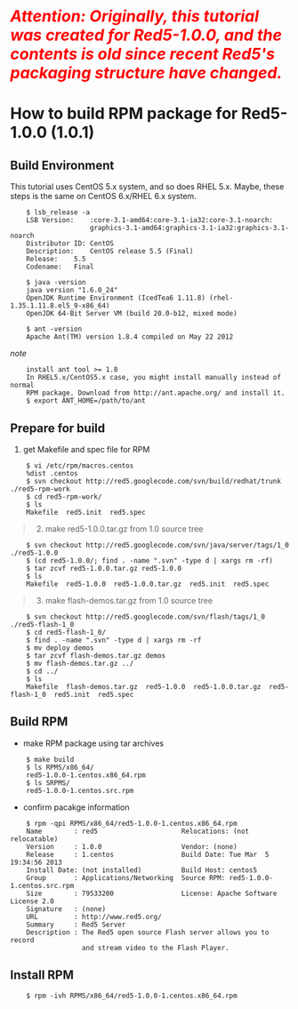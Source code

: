 <font color='red'>
<h1><b><i>Attention: Originally, this tutorial was created for Red5-1.0.0, and the contents is old since recent Red5's packaging structure have changed.</i></b></h1>
</font>

# How to build RPM package for Red5-1.0.0 (1.0.1) #

## Build Environment ##

This tutorial uses CentOS 5.x system, and so does RHEL 5.x.
Maybe, these steps is the same on CentOS 6.x/RHEL 6.x system.

```
    $ lsb_release -a
    LSB Version:    :core-3.1-amd64:core-3.1-ia32:core-3.1-noarch:
                    graphics-3.1-amd64:graphics-3.1-ia32:graphics-3.1-noarch
    Distributor ID: CentOS
    Description:    CentOS release 5.5 (Final)
    Release:    5.5
    Codename:   Final

    $ java -version
    java version "1.6.0_24"
    OpenJDK Runtime Environment (IcedTea6 1.11.8) (rhel-1.35.1.11.8.el5_9-x86_64)
    OpenJDK 64-Bit Server VM (build 20.0-b12, mixed mode)

    $ ant -version
    Apache Ant(TM) version 1.8.4 compiled on May 22 2012

```

_note_

```
    install ant tool >= 1.8
    In RHEL5.x/CentOS5.x case, you might install manually instead of normal
    RPM package. Download from http://ant.apache.org/ and install it.
    $ export ANT_HOME=/path/to/ant
```

## Prepare for build ##

  1. get Makefile and spec file for RPM

```
    $ vi /etc/rpm/macros.centos 
    %dist .centos
    $ svn checkout http://red5.googlecode.com/svn/build/redhat/trunk ./red5-rpm-work
    $ cd red5-rpm-work/
    $ ls
    Makefile  red5.init  red5.spec
```

> 2. make red5-1.0.0.tar.gz from 1.0 source tree

```
    $ svn checkout http://red5.googlecode.com/svn/java/server/tags/1_0 ./red5-1.0.0
    $ (cd red5-1.0.0/; find . -name ".svn" -type d | xargs rm -rf)
    $ tar zcvf red5-1.0.0.tar.gz red5-1.0.0
    $ ls
    Makefile  red5-1.0.0  red5-1.0.0.tar.gz  red5.init  red5.spec
```

> 3. make flash-demos.tar.gz from 1.0 source tree

```
    $ svn checkout http://red5.googlecode.com/svn/flash/tags/1_0 ./red5-flash-1_0
    $ cd red5-flash-1_0/
    $ find . -name ".svn" -type d | xargs rm -rf
    $ mv deploy demos
    $ tar zcvf flash-demos.tar.gz demos
    $ mv flash-demos.tar.gz ../
    $ cd ../
    $ ls
    Makefile  flash-demos.tar.gz  red5-1.0.0  red5-1.0.0.tar.gz  red5-flash-1_0  red5.init  red5.spec
```

## Build RPM ##

  * make RPM package using tar archives

```
    $ make build
    $ ls RPMS/x86_64/
    red5-1.0.0-1.centos.x86_64.rpm
    $ ls SRPMS/
    red5-1.0.0-1.centos.src.rpm
```

  * confirm pacakge information

```
    $ rpm -qpi RPMS/x86_64/red5-1.0.0-1.centos.x86_64.rpm 
    Name        : red5                     Relocations: (not relocatable)
    Version     : 1.0.0                    Vendor: (none)
    Release     : 1.centos                 Build Date: Tue Mar  5 19:34:56 2013
    Install Date: (not installed)          Build Host: centos5
    Group       : Applications/Networking  Source RPM: red5-1.0.0-1.centos.src.rpm
    Size        : 79533200                 License: Apache Software License 2.0
    Signature   : (none)
    URL         : http://www.red5.org/
    Summary     : Red5 Server
    Description : The Red5 open source Flash server allows you to record
                  and stream video to the Flash Player.
```

## Install RPM ##

```
    $ rpm -ivh RPMS/x86_64/red5-1.0.0-1.centos.x86_64.rpm 
```